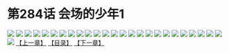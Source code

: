 # 第284话 会场的少年1
![](https://s2.baozimh.com/scomic/sanyanxiaotianlu-samanhua/0/283-8cj5/1.jpg)
![](https://s2.baozimh.com/scomic/sanyanxiaotianlu-samanhua/0/283-8cj5/2.jpg)
![](https://s2.baozimh.com/scomic/sanyanxiaotianlu-samanhua/0/283-8cj5/3.jpg)
![](https://s2.baozimh.com/scomic/sanyanxiaotianlu-samanhua/0/283-8cj5/4.jpg)
![](https://s2.baozimh.com/scomic/sanyanxiaotianlu-samanhua/0/283-8cj5/5.jpg)
![](https://s2.baozimh.com/scomic/sanyanxiaotianlu-samanhua/0/283-8cj5/6.jpg)
![](https://s2.baozimh.com/scomic/sanyanxiaotianlu-samanhua/0/283-8cj5/7.jpg)
![](https://s2.baozimh.com/scomic/sanyanxiaotianlu-samanhua/0/283-8cj5/8.jpg)
![](https://s2.baozimh.com/scomic/sanyanxiaotianlu-samanhua/0/283-8cj5/9.jpg)
![](https://s2.baozimh.com/scomic/sanyanxiaotianlu-samanhua/0/283-8cj5/10.jpg)
![](https://s2.baozimh.com/scomic/sanyanxiaotianlu-samanhua/0/283-8cj5/11.jpg)
![](https://s2.baozimh.com/scomic/sanyanxiaotianlu-samanhua/0/283-8cj5/12.jpg)
![](https://s2.baozimh.com/scomic/sanyanxiaotianlu-samanhua/0/283-8cj5/13.jpg)
![](https://s2.baozimh.com/scomic/sanyanxiaotianlu-samanhua/0/283-8cj5/14.jpg)
![](https://s2.baozimh.com/scomic/sanyanxiaotianlu-samanhua/0/283-8cj5/15.jpg)
![](https://s2.baozimh.com/scomic/sanyanxiaotianlu-samanhua/0/283-8cj5/16.jpg)
![](https://s2.baozimh.com/scomic/sanyanxiaotianlu-samanhua/0/283-8cj5/17.jpg)
![](https://s2.baozimh.com/scomic/sanyanxiaotianlu-samanhua/0/283-8cj5/18.jpg)
![](https://s2.baozimh.com/scomic/sanyanxiaotianlu-samanhua/0/283-8cj5/19.jpg)
![](https://s2.baozimh.com/scomic/sanyanxiaotianlu-samanhua/0/283-8cj5/20.jpg)
![](https://s2.baozimh.com/scomic/sanyanxiaotianlu-samanhua/0/283-8cj5/21.jpg)
![](https://s2.baozimh.com/scomic/sanyanxiaotianlu-samanhua/0/283-8cj5/22.jpg)
![](https://s2.baozimh.com/scomic/sanyanxiaotianlu-samanhua/0/283-8cj5/23.jpg)
![](https://s2.baozimh.com/scomic/sanyanxiaotianlu-samanhua/0/283-8cj5/24.jpg)
![](https://s2.baozimh.com/scomic/sanyanxiaotianlu-samanhua/0/283-8cj5/25.jpg)
![](https://s2.baozimh.com/scomic/sanyanxiaotianlu-samanhua/0/283-8cj5/26.jpg)
[【上一章】](./283.md)
[【目录】](./README.md)
[【下一章】](./285.md)
